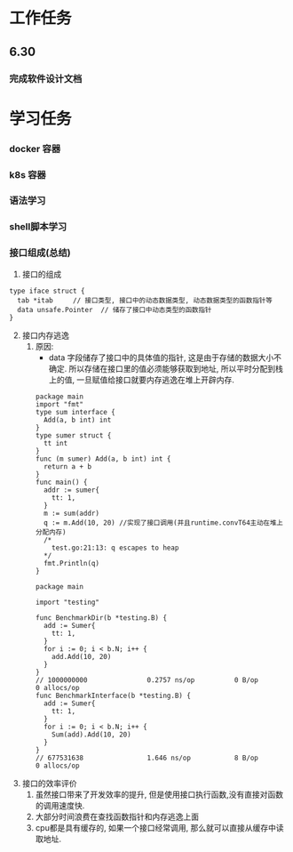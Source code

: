 # 工作任务
## 6.30
### 完成软件设计文档

# 学习任务
### docker 容器
### k8s 容器
### 语法学习
### shell脚本学习
### 接口组成(总结)
1. 接口的组成 
```
type iface struct {
  tab *itab     // 接口类型, 接口中的动态数据类型, 动态数据类型的函数指针等 
  data unsafe.Pointer  // 储存了接口中动态类型的函数指针
}
```
2. 接口内存逃逸
   1. 原因: 
      - data 字段储存了接口中的具体值的指针, 这是由于存储的数据大小不确定. 所以存储在接口里的值必须能够获取到地址, 所以平时分配到栈上的值, 一旦赋值给接口就要内存逃逸在堆上开辟内存.
      ```
      package main
      import "fmt"
      type sum interface {
        Add(a, b int) int
      }
      type sumer struct {
        tt int
      }
      func (m sumer) Add(a, b int) int {
        return a + b
      }
      func main() {
        addr := sumer{
          tt: 1,
        }
        m := sum(addr)
        q := m.Add(10, 20) //实现了接口调用(并且runtime.convT64主动在堆上分配内存)
        /*
          test.go:21:13: q escapes to heap
        */
        fmt.Println(q)
      }
      ```
      ```
      package main

      import "testing"

      func BenchmarkDir(b *testing.B) {
        add := Sumer{
          tt: 1,
        }
        for i := 0; i < b.N; i++ {
          add.Add(10, 20)
        } 
      }
      // 1000000000               0.2757 ns/op          0 B/op          0 allocs/op
      func BenchmarkInterface(b *testing.B) {
        add := Sumer{
          tt: 1,
        }
        for i := 0; i < b.N; i++ {
          Sum(add).Add(10, 20)
        }
      }
      // 677531638                1.646 ns/op           8 B/op          0 allocs/op
      ```
3. 接口的效率评价
   1. 虽然接口带来了开发效率的提升, 但是使用接口执行函数,没有直接对函数的调用速度快.
   2. 大部分时间浪费在查找函数指针和内存逃逸上面
   3. cpu都是具有缓存的, 如果一个接口经常调用, 那么就可以直接从缓存中读取地址. 